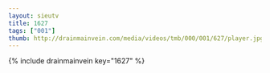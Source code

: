```yaml
--- 
layout: sieutv
title: 1627
tags: ["001"]
thumb: http://drainmainvein.com/media/videos/tmb/000/001/627/player.jpg
---
```

{% include drainmainvein key="1627" %} 
